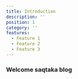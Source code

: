 ```yaml
---
title: Introduction
description: ''
position: 1
category: ''
features:
  - Feature 1
  - Feature 2
  - Feature 3
---
```


### Welcome saqtaka blog
